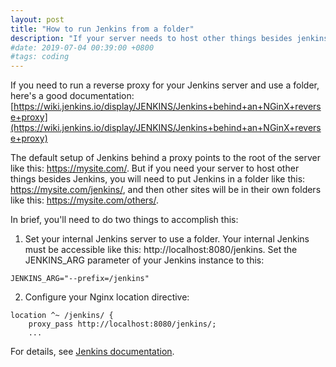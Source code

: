 ```yaml
---
layout: post
title: "How to run Jenkins from a folder"
description: "If your server needs to host other things besides jenkins..."
#date: 2019-07-04 00:39:00 +0800
#tags: coding
---
```


If you need to run a reverse proxy for your Jenkins server and use a folder, here's a good documentation:
[https://wiki.jenkins.io/display/JENKINS/Jenkins+behind+an+NGinX+reverse+proxy](https://wiki.jenkins.io/display/JENKINS/Jenkins+behind+an+NGinX+reverse+proxy)

The default setup of Jenkins behind a proxy points to the root of the server like this: https://mysite.com/.
But if you need your server to host other things besides Jenkins, you will need to put Jenkins in a folder like this: https://mysite.com/jenkins/,
and then other sites will be in their own folders like this: https://mysite.com/others/.

In brief, you'll need to do two things to accomplish this:

1. Set your internal Jenkins server to use a folder. 
 Your internal Jenkins must be accessible like this: http://localhost:8080/jenkins.
 Set the JENKINS_ARG parameter of your Jenkins instance to this:
 ```
 JENKINS_ARG="--prefix=/jenkins"
 ```

2. Configure your Nginx location directive:
 ```
location ^~ /jenkins/ {
     proxy_pass http://localhost:8080/jenkins/;
     ...
 ```

For details, see [Jenkins documentation](https://wiki.jenkins.io/display/JENKINS/Jenkins+behind+an+NGinX+reverse+proxy).
